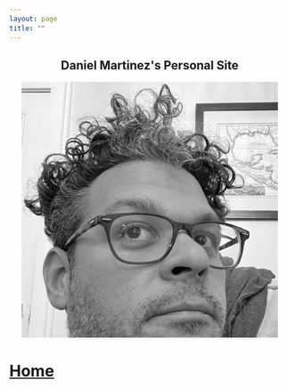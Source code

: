 ```yaml
---
layout: page
title: ""
---
```


<h2 align="center"> Daniel Martinez's Personal Site </h2>

<p align="center">
  <img src="assets/images/profile.jpg">
</p>

# [Home](https://scds.github.io/github-pages/lesson2.html)

